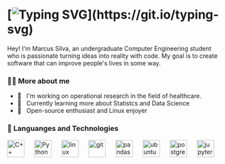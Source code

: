 # [![Typing SVG](https://readme-typing-svg.demolab.com?font=Merriweather&pause=1000&color=FFFFFF&width=435&lines=Welcome+to+my+GitHub+Profile!)](https://git.io/typing-svg)

Hey! I'm Marcus Silva, an undergraduate Computer Engineering student who is passionate turning ideas into reality with code. My goal is to create software that can improve people's lives in some way.

### 👩‍💻 More about me

- 🔭 &nbsp; I'm working on operational research in the field of healthcare.
- 🧠 &nbsp; Currently learning more about Statistcs and Data Science 
- 🐧 &nbsp; Open-source enthusiast and Linux enjoyer

### 🤖 Languanges and Technologies

<img 
    align="left" 
    alt="C++"
    title="C++" 
    width="40px" 
    style="padding-right: 20px;" 
    src="https://cdn.jsdelivr.net/gh/devicons/devicon@latest/icons/cplusplus/cplusplus-original.svg"      
/>

<img
    align="left"
    alt="Python"
    title="Python"
    width="40px" 
    style="padding-right: 20px;"
    src="https://cdn.jsdelivr.net/gh/devicons/devicon@latest/icons/python/python-original.svg"          
/>


<img     
    align="left"
    alt="linux"
    title="linux"
    width="40px" 
    style="padding-right: 20px;"
    src="https://cdn.jsdelivr.net/gh/devicons/devicon@latest/icons/linux/linux-original.svg" 
/>

<img 
    align="left"
    alt="git"
    title="git"
    width="40px" 
    style="padding-right: 20px;"
	src="https://cdn.jsdelivr.net/gh/devicons/devicon@latest/icons/git/git-original.svg" 
/>       

<img 
    align="left"
    alt="pandas"
    title="pandas"
    width="40px" 
    style="padding-right: 20px;"
    src="https://cdn.jsdelivr.net/gh/devicons/devicon@latest/icons/pandas/pandas-original.svg"
/>     

<img 
    align="left"
    alt="ubuntu"
    title="ubuntu"
    width="40px" 
    style="padding-right: 20px;"
    src="https://cdn.jsdelivr.net/gh/devicons/devicon@latest/icons/ubuntu/ubuntu-original.svg"
/>

<img 
    align="left"
    alt="postgrees"
    title="postgrees"
    width="40px" 
    style="padding-right: 20px;"
    src="https://cdn.jsdelivr.net/gh/devicons/devicon@latest/icons/postgresql/postgresql-original.svg"
/> 

<img 
    align="left"
    alt="jupyter"
    title="jupyter"
    width="40px" 
    style="padding-right: 20px;"
    src="https://cdn.jsdelivr.net/gh/devicons/devicon@latest/icons/jupyter/jupyter-original.svg"
/> 

<br/>
<br/>




<!--
**MarcusV-Silva/MarcusV-Silva** is a ✨ _special_ ✨ repository because its `README.md` (this file) appears on your GitHub profile.

Here are some ideas to get you started:

- 🔭 I’m currently working on ...
- 🌱 I’m currently learning ...
- 👯 I’m looking to collaborate on ...
- 🤔 I’m looking for help with ...
- 💬 Ask me about ...
- 📫 How to reach me: ...
- 😄 Pronouns: ...
- ⚡ Fun fact: ...
-->
